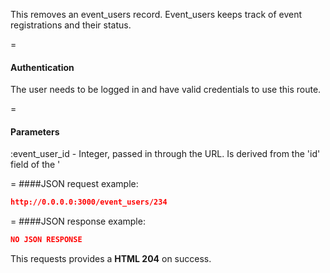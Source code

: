 <!-- --- title: DELETE /event_users/:event_user_id -->

This removes an event_users record. Event_users keeps track of event registrations and their status.

=
#### Authentication

The user needs to be logged in and have valid credentials to use this route.

=
#### Parameters

:event_user_id - Integer, passed in through the URL. Is derived from the 'id' field of the '

=
####JSON request example:
```json
http://0.0.0.0:3000/event_users/234
```

=
####JSON response example:

```json
NO JSON RESPONSE
```

This requests provides a <strong>HTML 204</strong> on success.